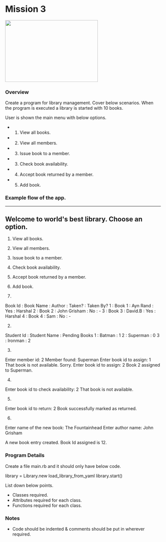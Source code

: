 # Mission 3

<img src="http://www.ais.up.ac.za/human/books3.gif" width="300px" height="200px" />

### Overview

Create a program for library management. Cover below scenarios. When the program is executed a library is started with 10 books.

User is shown the main menu with below options.

* 1. View all books.
* 2. View all members.
* 3. Issue book to a member.
* 3. Check book availability.
* 4. Accept book returned by a member.
* 5. Add book.

### Example flow of the app.

  -------
  Welcome to world's best library. Choose an option.
  -------
  1. View all books.
  2. View all members.
  3. Issue book to a member.
  4. Check book availability.
  5. Accept book returned by a member.
  6. Add book.

  1.

  Book Id : Book Name : Author       : Taken? : Taken By?
  1       : Book 1    : Ayn Rand     : Yes    : Harshal
  2       : Book 2    : John Grisham : No     : -
  3       : Book 3    : David.B      : Yes    : Harshal
  4       : Book 4    : Sam          : No     : -
  
  2.

  Student Id : Student Name    : Pending Books
  1          : Batman          : 1
  2          : Superman        : 0
  3          : Ironman         : 2

  3.

  Enter member id: 2
    Member found: Superman
  Enter book id to assign: 1
    That book is not available. Sorry.
  Enter book id to assign: 2
    Book 2 assigned to Superman.

  4.

  Enter book id to check availability: 2
    That book is not available.

  5.

  Enter book id to return: 2
    Book successfully marked as returned.

  6.

  Enter name of the new book: The Fountainhead
  Enter author name: John Grisham

  A new book entry created. Book Id  assigned is 12.

### Program Details

Create a file main.rb and it should only have below code.

  library = Library.new load_library_from_yaml
  library.start()

List down below points.

  * Classes required.
  * Attributes required for each class.
  * Functions required for each class.

### Notes

* Code should be indented & comments should be put in wherever required.